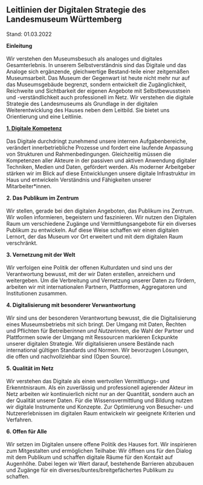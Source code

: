 

## Leitlinien der Digitalen Strategie des Landesmuseum Württemberg
Stand: 01.03.2022

**Einleitung</br></br>**
Wir verstehen den Museumsbesuch als analoges und digitales Gesamterlebnis. In unserem Selbstverständnis sind das Digitale und das Analoge sich ergänzende, gleichwertige Bestand-teile einer zeitgemäßen Museumsarbeit. Das Museum der Gegenwart ist heute nicht mehr nur auf das Museumsgebäude begrenzt, sondern entwickelt die Zugänglichkeit, Reichweite und Sichtbarkeit der eigenen Angebote mit Selbstbewusstsein und -verständlichkeit auch professionell im Netz.
Wir verstehen die digitale Strategie des Landesmuseums als Grundlage in der digitalen Weiterentwicklung des Hauses neben dem Leitbild. Sie bietet uns Orientierung und eine Leitlinie.

**[1. Digitale Kompetenz](01_digitale-kompetenz.md)</br></br>**
Das Digitale durchdringt zunehmend unsere internen Aufgabenbereiche, verändert innerbetriebliche Prozesse und fordert eine laufende Anpassung von Strukturen und Rahmenbedingungen. Gleichzeitig müssen die Kompetenzen aller Akteure in der passiven und aktiven Anwendung digitaler Techniken, Medien und Daten, gefördert werden. Als moderner Arbeitgeber stärken wir im Blick auf diese Entwicklungen unsere digitale Infrastruktur im Haus und entwickeln Verständnis und Fähigkeiten unserer Mitarbeiter*innen.

**2. Das Publikum im Zentrum</br></br>**
Wir stellen, gerade bei den digitalen Angeboten, das Publikum ins Zentrum. Wir wollen informieren, begeistern und faszinieren. Wir nutzen den Digitalen Raum um verschiedene Zugänge und Vermittlungsangebote für ein diverses Publikum zu entwickeln. Auf diese Weise schaffen wir einen digitalen Lernort, der das Museum vor Ort erweitert und mit dem digitalen Raum verschränkt.

**3. Vernetzung mit der Welt</br></br>**
Wir verfolgen eine Politik der offenen Kulturdaten und sind uns der Verantwortung bewusst, mit der wir Daten erstellen, anreichern und weitergeben. Um die Verbreitung und Vernetzung unserer Daten zu fördern, arbeiten wir mit internationalen Partnern, Plattformen, Aggregatoren und Institutionen zusammen.

**4. Digitalisierung mit besonderer Verwantwortung</br></br>**
Wir sind uns der besonderen Verantwortung bewusst, die die Digitalisierung eines Museumsbetriebs mit sich bringt. Der Umgang mit Daten, Rechten und Pflichten für Betreiber*innen und Nutzer*innen, die Wahl der Partner und Plattformen sowie der Umgang mit Ressourcen markieren Eckpunkte unserer digitalen Strategie. Wir digitalisieren unsere Bestände nach international gültigen Standards und Normen. Wir bevorzugen Lösungen, die offen und nachvollziehbar sind (Open Source).
	
**5. Qualität im Netz</br></br>**
Wir verstehen das Digitale als einen wertvollen Vermittlungs- und Erkenntnisraum. Als ein zuverlässig und professionell agierender Akteur im Netz arbeiten wir kontinuierlich nicht nur an der Quantität, sondern auch an der Qualität unserer Daten. Für die Wissensvermittlung und Bildung nutzen wir digitale Instrumente und Konzepte. Zur Optimierung von Besucher- und Nutzererlebnissen im digitalen Raum entwickeln wir geeignete Kriterien und Verfahren.  

**6. Offen für Alle</br></br>**
Wir setzen im Digitalen unsere offene Politik des Hauses fort. Wir inspirieren zum Mitgestalten und ermöglichen Teilhabe: Wir öffnen uns für den Dialog mit dem Publikum und schaffen digitale Räume für den Kontakt auf Augenhöhe. Dabei legen wir Wert darauf, bestehende Barrieren abzubauen und Zugänge für ein diverses/buntes/breitgefächertes Publikum zu schaffen.
